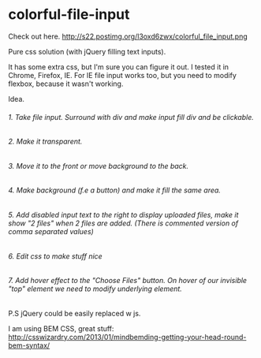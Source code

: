 # colorful-file-input


Check out here.
http://s22.postimg.org/l3oxd6zwx/colorful_file_input.png

Pure css solution (with jQuery filling text inputs).

It has some extra css, but I'm sure you can figure it out.
I tested it in Chrome, Firefox, IE. For IE file input works too, but you need to modify flexbox, because it wasn't working.


Idea.
###### 1. Take file input. Surround with div and make input fill div and be clickable.
###### 2. Make it transparent.
###### 3. Move it to the front or move background to the back.
###### 4. Make background (f.e a button) and make it fill the same area.
###### 5. Add disabled input text to the right to display uploaded files, make it show "2 files" when 2 files are added. (There is commented version of comma separated values)
###### 6. Edit css to make stuff nice
###### 7. Add hover effect to the "Choose Files" button. On hover of our invisible "top" element we need to modify underlying element.

P.S jQuery could be easily replaced w js.


I am using BEM CSS, great stuff:
http://csswizardry.com/2013/01/mindbemding-getting-your-head-round-bem-syntax/
